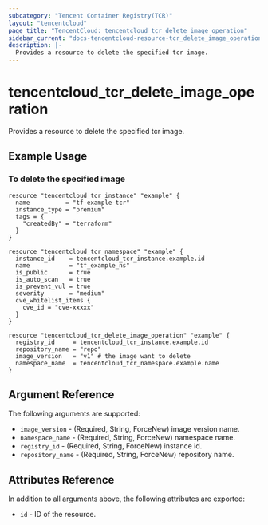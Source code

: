 ```yaml
---
subcategory: "Tencent Container Registry(TCR)"
layout: "tencentcloud"
page_title: "TencentCloud: tencentcloud_tcr_delete_image_operation"
sidebar_current: "docs-tencentcloud-resource-tcr_delete_image_operation"
description: |-
  Provides a resource to delete the specified tcr image.
---
```


# tencentcloud_tcr_delete_image_operation

Provides a resource to delete the specified tcr image.

## Example Usage

### To delete the specified image

```hcl
resource "tencentcloud_tcr_instance" "example" {
  name          = "tf-example-tcr"
  instance_type = "premium"
  tags = {
    "createdBy" = "terraform"
  }
}

resource "tencentcloud_tcr_namespace" "example" {
  instance_id    = tencentcloud_tcr_instance.example.id
  name           = "tf_example_ns"
  is_public      = true
  is_auto_scan   = true
  is_prevent_vul = true
  severity       = "medium"
  cve_whitelist_items {
    cve_id = "cve-xxxxx"
  }
}

resource "tencentcloud_tcr_delete_image_operation" "example" {
  registry_id     = tencentcloud_tcr_instance.example.id
  repository_name = "repo"
  image_version   = "v1" # the image want to delete
  namespace_name  = tencentcloud_tcr_namespace.example.name
}
```

## Argument Reference

The following arguments are supported:

* `image_version` - (Required, String, ForceNew) image version name.
* `namespace_name` - (Required, String, ForceNew) namespace name.
* `registry_id` - (Required, String, ForceNew) instance id.
* `repository_name` - (Required, String, ForceNew) repository name.

## Attributes Reference

In addition to all arguments above, the following attributes are exported:

* `id` - ID of the resource.




